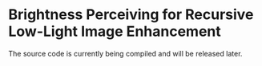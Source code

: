 # Brightness Perceiving for Recursive Low-Light Image Enhancement


The source code is currently being compiled and will be released later.

